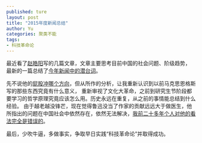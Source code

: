 ```yaml
---
published: ture
layout: post
title: "2015年度新闻总结"
author: Yu
categories: 聚类不能
tags:
- 科技革命论 
---
```


最近看了[赵皓阳](http://weibo.com/zhaohaoy?is_all=1)写的几篇文章，文章主要思考目前中国的社会问题、阶级趋势，
最新的一篇总结了[今年新闻中的潜台词](http://mp.weixin.qq.com/s?__biz=MjM5NzE2NTY0Ng==&mid=401273364&idx=1&sn=72c6b013cfda2bf021abfb9b707f0bcc#rd)。

先不说他的[屁股冲哪个方向]( "后台是哪里")，但从所作的分析，让我重新认识到以前马克思恩格斯写的那些东西究竟有什么意义，
重新审视了文化大革命，之前到研究生节阶段都要学习的哲学原理究竟应该怎么用。历史永远在重复，从之前的事情能总结到什么经验。
由于越老越没锋芒，现在觉得鲁迅没当了作家的贡献远远大于做医生，他所指出的问题在中国社会中依然存在，依然无法解决，<u>我前二十多年个人对他的看法完全是错误的</u>。

最后，少吹牛逼，多做事实，争取早日实践<q>科技革命论</q>并取得成功。
